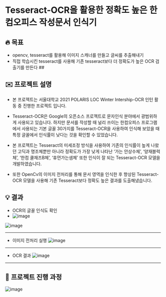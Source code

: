 # Tesseract-OCR을 활용한 정확도 높은 한컴오피스 작성문서 인식기

## :fire: 목표 ##

* opencv, tesseract를 활용해 이미지 스캐너를 만들고 글씨를 추출해내기
* 직접 학습시킨 tesseract를 사용해 기존 tesseract보다 더 정확도가 높은 OCR 검출기를 만든다 ##

## :envelope: 프로젝트 설명 ##
* 본 프로젝트는 서울대학교 2021 POLARIS LOC Winter Intership-OCR 인턴 활동 중 진행한 프로젝트 입니다.

* Tesseract-OCR은 Google의 오픈소스 프로젝트로 문자인식 분야에서 광범위하게 사용되고 있습니다. 
  하지만 문서를 작성할 때 널리 쓰이는 한컴오피스 프로그램에서 사용되는 기본 글꼴 30가지를 Tesseract-OCR을 사용하여 인식해 보았을 때
  특정 글꼴에서 인식률이 낮다는 것을 확인할 수 있었습니다. 

* 본 프로젝트는 Tesseract의 미세조정 방식을 사용하여 기존의 인식률이 높게 나왔던 고딕과 명조체뿐만 아니라 정확도가 가장 낮게 나타난 
 ‘가는 안상수체’, ‘양재블럭체’, ‘한컴 쿨재즈B체’, ‘휴먼가는샘체’ 또한 인식이 잘 되는 Tesseract-OCR 모델을 개발하였습니다.
 
* 또한 OpenCv의 이미지 전처리를 통해 문서 영역을 인식한 후 향상된 Tesseract-OCR 모델을 사용해 기존 Tesseract보다 정확도 높은 결과를 도출해냈습니다.
 
## :bulb: 결과 ##

* OCR의 글꼴 인식도 확인
* ![image](https://user-images.githubusercontent.com/80324369/166236425-208a2878-e09c-4c06-abd5-28452aca089b.png)

![image](https://user-images.githubusercontent.com/80324369/166236502-bc9f1ea9-805e-45a5-b1d0-a67efbb28015.png)


---------------------------------------------------------------
* 이미지 전처리 실행
![image](https://user-images.githubusercontent.com/80324369/166236534-fe6746c1-b01b-48dd-ae1a-6a8ecef5285a.png)


---------------------------------------------------------------
* OCR 결과
![image](https://user-images.githubusercontent.com/80324369/166236715-3a38c8ce-1d56-4b8c-91d0-325715290ffe.png)


---------------------------------------------------------------
## :seedling: 프로젝트 진행 과정 ##
![image](https://user-images.githubusercontent.com/80324369/166236784-1aecdb86-e0b9-46b3-9e79-1c68da8e74a2.png)


